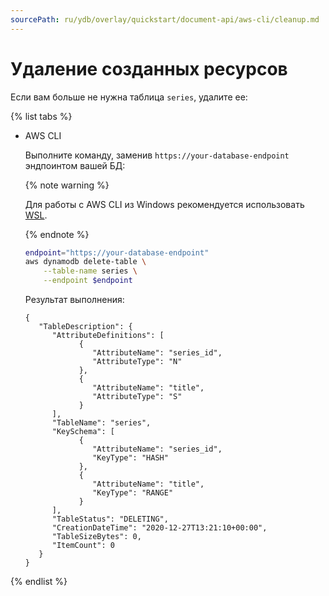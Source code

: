 ```yaml
---
sourcePath: ru/ydb/overlay/quickstart/document-api/aws-cli/cleanup.md
---
```

# Удаление созданных ресурсов

Если вам больше не нужна таблица `series`, удалите ее:

{% list tabs %}

* AWS CLI

    Выполните команду, заменив `https://your-database-endpoint` эндпоинтом вашей БД:

    {% note warning %}

    Для работы с AWS CLI из Windows рекомендуется использовать [WSL](https://docs.microsoft.com/ru-ru/windows/wsl/).

    {% endnote %}

    ```bash
    endpoint="https://your-database-endpoint"
    aws dynamodb delete-table \
        --table-name series \
        --endpoint $endpoint
    ```

   Результат выполнения:

   ```text
   {
      "TableDescription": {
         "AttributeDefinitions": [
               {
                  "AttributeName": "series_id",
                  "AttributeType": "N"
               },
               {
                  "AttributeName": "title",
                  "AttributeType": "S"
               }
         ],
         "TableName": "series",
         "KeySchema": [
               {
                  "AttributeName": "series_id",
                  "KeyType": "HASH"
               },
               {
                  "AttributeName": "title",
                  "KeyType": "RANGE"
               }
         ],
         "TableStatus": "DELETING",
         "CreationDateTime": "2020-12-27T13:21:10+00:00",
         "TableSizeBytes": 0,
         "ItemCount": 0
      }
   }
   ```

{% endlist %}
